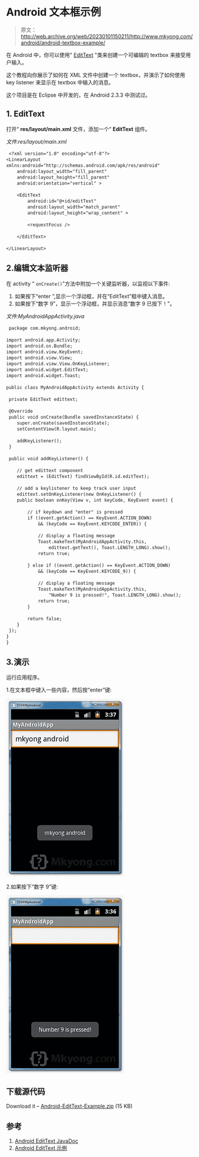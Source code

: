 # Android 文本框示例

> 原文：<http://web.archive.org/web/20230101150211/http://www.mkyong.com/android/android-textbox-example/>

在 Android 中，你可以使用" [EditText](http://web.archive.org/web/20220905222753/https://developer.android.com/reference/android/widget/EditText.html) "类来创建一个可编辑的 textbox 来接受用户输入。

这个教程向你展示了如何在 XML 文件中创建一个 textbox，并演示了如何使用 key listener 来显示在 textbox 中输入的消息。

这个项目是在 Eclipse 中开发的，在 Android 2.3.3 中测试过。

## 1\. EditText

打开“ **res/layout/main.xml** 文件，添加一个“ **EditText** 组件。

*文件:res/layout/main.xml*

```
 <?xml version="1.0" encoding="utf-8"?>
<LinearLayout xmlns:android="http://schemas.android.com/apk/res/android"
    android:layout_width="fill_parent"
    android:layout_height="fill_parent"
    android:orientation="vertical" >

    <EditText
        android:id="@+id/editText"
        android:layout_width="match_parent"
        android:layout_height="wrap_content" >

        <requestFocus />

    </EditText>

</LinearLayout> 
```

## 2.编辑文本监听器

在 activity " `onCreate()`"方法中附加一个关键监听器，以监视以下事件:

1.  如果按下“enter ”,显示一个浮动框，并在“EditText”框中键入消息。
2.  如果按下“数字 9”，显示一个浮动框，并显示消息“数字 9 已按下！”。

*文件:MyAndroidAppActivity.java*

```
 package com.mkyong.android;

import android.app.Activity;
import android.os.Bundle;
import android.view.KeyEvent;
import android.view.View;
import android.view.View.OnKeyListener;
import android.widget.EditText;
import android.widget.Toast;

public class MyAndroidAppActivity extends Activity {

 private EditText edittext;

 @Override
 public void onCreate(Bundle savedInstanceState) {
	super.onCreate(savedInstanceState);
	setContentView(R.layout.main);

	addKeyListener();
 }

 public void addKeyListener() {

	// get edittext component
	edittext = (EditText) findViewById(R.id.editText);

	// add a keylistener to keep track user input
	edittext.setOnKeyListener(new OnKeyListener() {
	public boolean onKey(View v, int keyCode, KeyEvent event) {

		// if keydown and "enter" is pressed
		if ((event.getAction() == KeyEvent.ACTION_DOWN)
			&& (keyCode == KeyEvent.KEYCODE_ENTER)) {

			// display a floating message
			Toast.makeText(MyAndroidAppActivity.this,
				edittext.getText(), Toast.LENGTH_LONG).show();
			return true;

		} else if ((event.getAction() == KeyEvent.ACTION_DOWN)
			&& (keyCode == KeyEvent.KEYCODE_9)) {

			// display a floating message
			Toast.makeText(MyAndroidAppActivity.this,
				"Number 9 is pressed!", Toast.LENGTH_LONG).show();
			return true;
		}

		return false;
	}
 });
}
} 
```

## 3.演示

运行应用程序。

1.在文本框中键入一些内容，然后按“enter”键:

![android textbox demo1](img/a8ea3a7544dce6189116d3bf5b38e324.png "android-edittext-demo1")

2.如果按下“数字 9”键:

![android textbox demo2](img/3ac051222f3257fa3813ee4b8a714520.png "android-edittext-demo2")

## 下载源代码

Download it – [Android-EditText-Example.zip](http://web.archive.org/web/20220905222753/http://www.mkyong.com/wp-content/uploads/2011/11/Android-EditText-Example.zip) (15 KB)

## 参考

1.  [Android EditText JavaDoc](http://web.archive.org/web/20220905222753/https://developer.android.com/reference/android/widget/EditText.html)
2.  [Android EditText 示例](http://web.archive.org/web/20220905222753/https://developer.android.com/resources/tutorials/views/hello-formstuff.html#EditText)

<input type="hidden" id="mkyong-current-postId" value="10188">